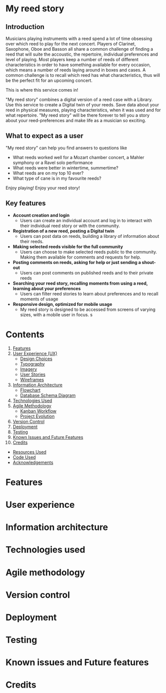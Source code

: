 # My reed story

## Introduction
Musicians playing instruments with a reed spend a lot of time obsessing over which reed to play for the next concert. Players of Clarinet, Saxophone, Oboe and Basson all share a common challenge of finding a reed that will suite the accoustic, the repertoire, individual preferences and level of playing. Most players keep a number of reeds of different characteristics in order to have something available for every occasion, which means a number of reeds laying around in boxes and cases. A common challenge is to recall which reed has what characteristics, thus will be the perfect fit for an upcoming concert. 

This is where this service comes in!

"My reed story" combines a digital version of a reed case with a Library. Use this service to create a Digital twin of your reeds. Save data about your reed in physical measures, playing characteristics, when it was used and for what repertoire. "My reed story" will be there forever to tell you a story about your reed-preferences and make life as a musician so exciting.   

## What to expect as a user
"My reed story" can help you find answers to questions like 
- What reeds worked well for a Mozart chamber concert, a Mahler symphony or a Ravel solo performance 
- What reeds were better in wintertime, summertime?
- What reeds are on my top 10 ever?
- What type of cane is in my favourite reeds?

Enjoy playing! Enjoy your reed story!

## Key features
- **Account creation and login**
  - Users can create an individual account and log in to interact with their individual reed story or with the community.
- **Registration of a new reed, posting a Digital twin**
  - Users can post data on reeds, building a library of information about their reeds. 
- **Making selected reeds visible for the full community**
  - Users can choose to make selected reeds public to the community. Making them available for comments and requests for help.  
- **Posting comments on reeds, asking for help or just sending a shout-out**
  - Users can post comments on published reeds and to their private reeds 
- **Searching your reed story, recalling moments from using a reed, learning about your preferences**
  - Users can filter reed stories to learn about preferences and to recall moments of usage 
- **Responsive design, optimized for mobile usage**
  - My reed story is designed to be accessed from screens of varying sizes, with a mobile user in focus. s 

# Contents
1. [Features](#features)
2. [User Experience (UX)](#user-experience)
   - [Design Choices](#design-choices)
   - [Typography](#typography)
   - [Imagery](#imagery)
   - [User Stories](#user-stories)
   - [Wireframes](#wireframes)
3. [Information Architecture](#information-architecture)
   - [Flowchart](#flowchart)
   - [Database Schema Diagram](#database-schema-diagram)
4. [Technologies Used](#technologies-used)
5. [Agile Methodology](#agile-methodology)
   - [Kanban Workflow](#kanban-workflow)
   - [Project Evolution](#project-evolution)
6. [Version Control](#version-control)
7. [Deployment](#deployment)
8. [Testing](#testing)
9. [Known Issues and Future Features](#known-issues-and-future-features)
10. [Credits](#credits)
   - [Resources Used](#resources-used)
   - [Code Used](#code-used)
   - [Acknowledgements](#acknowledgements) 

# Features
# User experience 
# Information architecture
# Technologies used
# Agile methodology
# Version control
# Deployment
# Testing
# Known issues and Future features
# Credits

